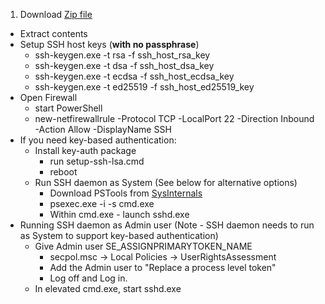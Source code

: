 1. Download [Zip file](https://github.com/PowerShell/Win32-OpenSSH/releases/download/10_13_2015/OpenSSH-Win32.zip)
* Extract contents
* Setup SSH host keys (**with no passphrase**)
     * ssh-keygen.exe -t rsa -f ssh_host_rsa_key
     * ssh-keygen.exe -t dsa -f ssh_host_dsa_key
     * ssh-keygen.exe -t ecdsa -f ssh_host_ecdsa_key
     * ssh-keygen.exe -t ed25519 -f ssh_host_ed25519_key
* Open Firewall
     * start PowerShell
     * new-netfirewallrule -Protocol TCP -LocalPort 22 -Direction Inbound -Action Allow -DisplayName SSH
* If you need key-based authentication:
     * Install key-auth package
          * run setup-ssh-lsa.cmd
          * reboot
     * Run SSH daemon as System (See below for alternative options)
          * Download PSTools from [SysInternals](https://technet.microsoft.com/en-us/sysinternals/bb897553)
          * psexec.exe -i -s cmd.exe
          * Within cmd.exe - launch sshd.exe
* Running SSH daemon as Admin user (Note - SSH daemon needs to run as System to support key-based authentication)
     * Give Admin user SE_ASSIGNPRIMARYTOKEN_NAME
          * secpol.msc -> Local Policies -> UserRightsAssessment  
          * Add the Admin user to "Replace a process level token"
          * Log off and Log in.
     * In elevated cmd.exe, start sshd.exe
